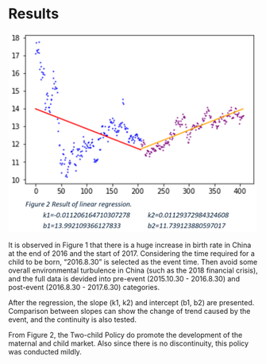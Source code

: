 # Results
<img src="Result.png" width=500>

It is observed in Figure 1 that there is a huge increase in birth rate in China at the end of 2016 and the start of 2017. Considering the time required for a child to be born, “2016.8.30” is selected as the event time. Then avoid some overall environmental turbulence in China (such as the 2018 financial crisis), and the full data is devided into pre-event (2015.10.30 - 2016.8.30) and post-event (2016.8.30 - 2017.6.30) categories.

After the regression, the slope (k1, k2) and intercept (b1, b2) are presented. Comparison between slopes can show the change of trend caused by the event, and the continuity is also tested.

From Figure 2, the Two-child Policy do promote the development of the maternal and child market. Also since there is no discontinuity, this policy was conducted mildly.
